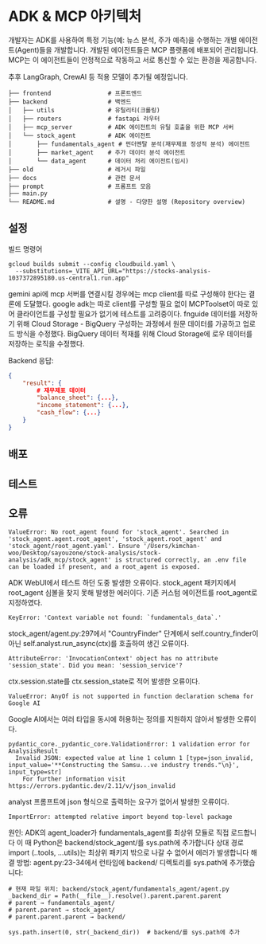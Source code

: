# ADK & MCP 아키텍처

개발자는 ADK를 사용하여 특정 기능(예: 뉴스 분석, 주가 예측)을 수행하는 개별 에이전트(Agent)들을 개발합니다. 개발된 에이전트들은 MCP 플랫폼에 배포되어 관리됩니다. MCP는 이 에이전트들이 안정적으로 작동하고 서로 통신할 수 있는 환경을 제공합니다.

추후 LangGraph, CrewAI 등 적용 모델이 추가될 예정입니다.

```tree
├── frontend                # 프론트엔드             
├── backend                 # 백엔드
│   ├── utils               # 유틸리티(크롤링)
│   ├── routers             # fastapi 라우터
│   ├── mcp_server          # ADK 에이전트의 유틸 호출을 위한 MCP 서버
│   └── stock_agent         # ADK 에이전트
│       ├── fundamentals_agent # 펀더멘탈 분석(재무제표 정성적 분석) 에이전트
│       ├── market_agent    # 주가 데이터 분석 에이전트
│       └── data_agent      # 데이터 처리 에이전트(임시)
├── old                     # 레거시 파일
├── docs                    # 관련 문서
├── prompt                  # 프롬프트 모음
├── main.py
└── README.md               # 설명 - 다양한 설명 (Repository overview)
```

## 설정

빌드 명령어
```
gcloud builds submit --config cloudbuild.yaml \
  --substitutions=_VITE_API_URL="https://stocks-analysis-1037372895180.us-central1.run.app"
```
gemini api에 mcp 서버를 연결시킬 경우에는 mcp client를 따로 구성해야 한다는 결론에 도달했다.
google adk는 따로 client를 구성할 필요 없이 MCPToolset이 따로 있어 클라이언트를 구성할 필요가 없기에 테스트를 고려중이다.
fnguide 데이터를 저장하기 위해 Cloud Storage - BigQuery 구성하는 과정에서 원문 데이터를 가공하고 업로드 방식을 수정했다.
BigQuery 데이터 적재를 위해 Cloud Storage에 로우 데이터를 저장하는 로직을 수정했다.

Backend 응답:
```json
{
    "result": {
        # 재무제표 데이터
        "balance_sheet": {...},
        "income_statement": {...},
        "cash_flow": {...}
    }
}
```
## 배포

## 테스트

## 오류
```
ValueError: No root_agent found for 'stock_agent'. Searched in 'stock_agent.agent.root_agent', 'stock_agent.root_agent' and 'stock_agent/root_agent.yaml'. Ensure '/Users/kimchan-woo/Desktop/sayouzone/stock-analysis/stock-analysis/adk_mcp/stock_agent' is structured correctly, an .env file can be loaded if present, and a root_agent is exposed.
```
ADK WebUI에서 테스트 하던 도중 발생한 오류이다. stock_agent 패키지에서 root_agent 심볼을 찾지 못해 발생한 에러이다.
기존 커스텀 에이전트를 root_agent로 지정하였다.

```
KeyError: 'Context variable not found: `fundamentals_data`.'
```
stock_agent/agent.py:297에서 "CountryFinder" 단계에서 self.country_finder이 아닌 self.analyst.run_async(ctx)를 호출하여 생긴 오류이다.
```
AttributeError: 'InvocationContext' object has no attribute 'session_state'. Did you mean: 'session_service'?
```
ctx.session.state를 ctx.session_state로 적어 발생한 오류이다.

```
ValueError: AnyOf is not supported in function declaration schema for Google AI
```
Google AI에서는 여러 타입을 동시에 허용하는 정의를 지원하지 않아서 발생한 오류이다.
```
pydantic_core._pydantic_core.ValidationError: 1 validation error for AnalysisResult
  Invalid JSON: expected value at line 1 column 1 [type=json_invalid, input_value='**Constructing the Samsu...ve industry trends."\n}', input_type=str]
    For further information visit https://errors.pydantic.dev/2.11/v/json_invalid
```
analyst 프롬프트에 json 형식으로 출력하는 요구가 없어서 발생한 오류이다.

```
ImportError: attempted relative import beyond top-level package
```
원인:
ADK의 agent_loader가 fundamentals_agent를 최상위 모듈로 직접 로드합니다
이 때 Python은 backend/stock_agent/를 sys.path에 추가합니다
상대 경로 import (..tools, ...utils)는 최상위 패키지 밖으로 나갈 수 없어서 에러가 발생합니다
해결 방법: agent.py:23-34에서 런타임에 backend/ 디렉토리를 sys.path에 추가했습니다:
```
# 현재 파일 위치: backend/stock_agent/fundamentals_agent/agent.py
_backend_dir = Path(__file__).resolve().parent.parent.parent
# parent → fundamentals_agent/
# parent.parent → stock_agent/
# parent.parent.parent → backend/

sys.path.insert(0, str(_backend_dir))  # backend/를 sys.path에 추가
```